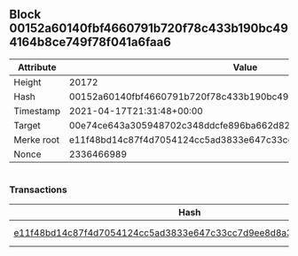 ## Block 00152a60140fbf4660791b720f78c433b190bc494164b8ce749f78f041a6faa6

Attribute | Value
--- | ---
Height | 20172
Hash | 00152a60140fbf4660791b720f78c433b190bc494164b8ce749f78f041a6faa6
Timestamp | 2021-04-17T21:31:48+00:00
Target | 00e74ce643a305948702c348ddcfe896ba662d82c1a228faf4ad12250f07334e
Merke root | e11f48bd14c87f4d7054124cc5ad3833e647c33cc7d9ee8d8a303241a64b003d
Nonce | 2336466989

```

```

### Transactions

Hash | Amount
--- | ---
[e11f48bd14c87f4d7054124cc5ad3833e647c33cc7d9ee8d8a303241a64b003d](e11f48bd14c87f4d7054124cc5ad3833e647c33cc7d9ee8d8a303241a64b003d.md) | 10.00000000 SKEPTI 
